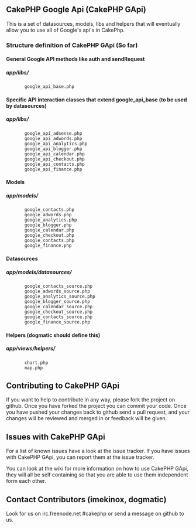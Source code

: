 ## CakePHP Google Api (CakePHP GApi)

This is a set of datasources, models, libs and helpers that will eventually allow you to use all of Google's api's in CakePhp.

### Structure definition of CakePHP GApi (So far)

#### General Google API methods like auth and sendRequest

##### app/libs/
           google_api_base.php

#### Specific API interaction classes that extend google_api_base (to be used by datasources)

##### app/libs/
           google_api_adsense.php
           google_api_adwords.php
           google_api_analytics.php
           google_api_blogger.php
           google_api_calendar.php
           google_api_checkout.php
           google_api_contacts.php
           google_api_finance.php

#### Models

##### app/models/
           google_contacts.php
           google_adwords.php
           google_analytics.php
           google_blogger.php
           google_calendar.php
           google_checkout.php
           google_contacts.php
           google_finance.php

#### Datasources

##### app/models/datasources/
           google_contacts_source.php
           google_adwords_source.php
           google_analytics_source.php
           google_blogger_source.php
           google_calendar_source.php
           google_checkout_source.php
           google_contacts_source.php
           google_finance_source.php

#### Helpers (dogmatic should define this)

##### app/views/helpers/
           chart.php
           map.php

## Contributing to CakePHP GApi

If you want to help to contribute in any way, please fork the project on github.
Once you have forked the project you can commit your code.
Once you have pushed your changes back to github send a pull request, and your changes will be reviewed and merged in or feedback will be given.

## Issues with CakePHP GApi

For a list of known issues have a look at the issue tracker.
If you have issues with CakePHP GApi, you can report them at the issue tracker. 

You can look at the wiki for more information on how to use CakePHP GApi, they will all be self containing so that you are able to use them independent form each other.

## Contact Contributors (imekinox, dogmatic)

Look for us on irc.freenode.net #cakephp or send a message on github to us.

